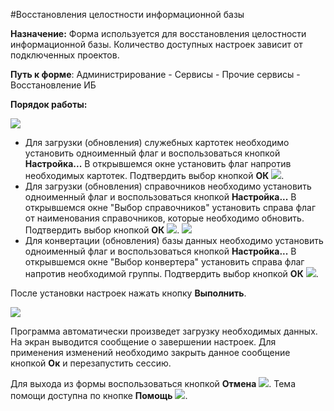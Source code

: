 ﻿#Восстановления целостности информационной базы

 **Назначение:** Форма используется для восстановления целостности информационной базы. Количество доступных настроек зависит от подключенных проектов.

 **Путь к форме**:  Администрирование - Сервисы - Прочие сервисы - Восстановление ИБ

**Порядок работы:**

![](topic:.Администрирование.AddFiles.Screenshot_12094.jpg)

* Для загрузки (обновления) служебных картотек необходимо установить одноименный флаг и воспользоваться кнопкой **Настройка...**
В открывшемся окне установить флаг напротив необходимых картотек. Подтвердить выбор кнопкой **ОК** ![](topic:Com.AddFiles.Btn_Post.png).
* Для загрузки (обновления) справочников необходимо установить одноименный флаг и воспользоваться кнопкой **Настройка...**
В открывшемся окне "Выбор справочников" установить справа флаг от наименования справочников, которые необходимо обновить. Подтвердить выбор кнопкой **ОК** ![](topic:Com.AddFiles.Btn_Post.png).
![](topic:.Администрирование.AddFiles.Screenshot_12095.jpg)
* Для конвертации (обновления) базы данных необходимо установить одноименный флаг и воспользоваться кнопкой **Настройка...**
В открывшемся окне "Выбор конвертера" установить справа флаг напротив необходимой группы. Подтвердить выбор кнопкой **ОК** ![](topic:Com.AddFiles.Btn_Post.png).

После установки настроек нажать кнопку **Выполнить**.

![](topic:.Администрирование.AddFiles.Screenshot_12096.jpg)

Программа автоматически произведет загрузку необходимых данных. На экран выводится сообщение о завершении настроек. Для применения изменений необходимо закрыть данное сообщение кнопкой **Ок** и  перезапустить сессию.

Для выхода из формы воспользоваться кнопкой **Отмена** ![](topic:Com.AddFiles.Buttons.Btn_CloseCancel.png). Тема помощи доступна по кнопке **Помощь** ![](topic:Com.AddFiles.Buttons.Btn_help.png).